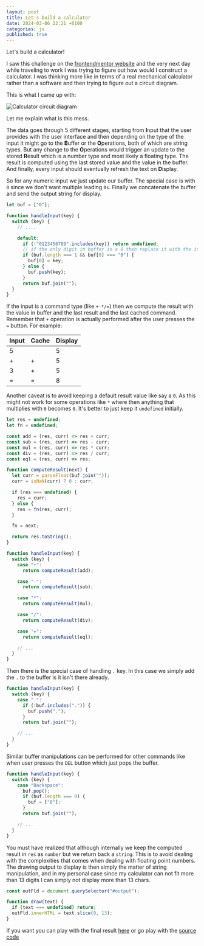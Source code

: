 ```yaml
---
layout: post
title: Let's build a calculator
date: 2024-03-06 22:21 +0100
categories: js
published: true
---
```


Let's build a calculator!

I saw this challenge on the [frontendmentor website](https://www.frontendmentor.io/challenges/calculator-app-9lteq5N29) and the very next day while traveling to work I was trying to figure out how would I construct a calculator. I was thinking more like in terms of a real mechanical calculator rather than a software and then trying to figure out a circuit diagram. 

This is what I came up with:

![Calculator circuit diagram]({{site.url}}/assets/basic-calc/sketch.jpg)

Let me explain what is this mess. 

The data goes through 5 different stages, starting from **I**nput that the user provides with the user interface and then depending on the type of the input it might go to the **B**uffer or the **O**perations, both of which are string types. But any change to the **O**perations would trigger an update to the stored **R**esult which is a number type and most likely a floating type. The result is computed using the last stored value and the value in the buffer. And finally, every input should eventually refresh the text on **D**isplay.

So for any numeric input we just update our buffer. The special case is with `0` since we don't want multiple leading `0s`. Finally we concatenate the buffer and send the output string for display.  
```js
let buf = ["0"];

function handleInput(key) {
  switch (key) {
    // ....

    default:
      if (!"0123456789".includes(key)) return undefined;
      // if the only digit in buffer is a 0 then replace it with the input
      if (buf.length === 1 && buf[0] === "0") {
        buf[0] = key;
      } else {
        buf.push(key);
      }
      return buf.join("");
  }
}
```

If the input is a command type (like `+-*/=`) then we compute the result with the value in buffer and the last result and the last cached command. Remember that `+` operation is actually performed after the user presses the `=` button. For example:

| Input | Cache | Display |
|-------|-------|---------|
| 5     |       | 5       |
| +     | +     | 5       |
| 3     | +     | 5       |
| =     | =     | 8       |

Another caveat is to avoid keeping a default result value like say a `0`. As this might not work for some operations like `*` where then anything that multiplies with `0` becomes `0`. It's better to just keep it `undefined` initially.
```js
let res = undefined;
let fn = undefined;

const add = (res, curr) => res + curr;
const sub = (res, curr) => res - curr;
const mul = (res, curr) => res * curr;
const div = (res, curr) => res / curr;
const eql = (res, curr) => res;

function computeResult(next) {
  let curr = parseFloat(buf.join(""));
  curr = isNaN(curr) ? 0 : curr;

  if (res === undefined) {
    res = curr;
  } else {
    res = fn(res, curr);
  }

  fn = next;

  return res.toString();
}

function handleInput(key) {
  switch (key) {
    case "+":
      return computeResult(add);

    case "-":
      return computeResult(sub);

    case "*":
      return computeResult(mul);

    case "/":
      return computeResult(div);

    case "=":
      return computeResult(eql);

    // ...
  }
}
```

Then there is the special case of handling `.` key. In this case we simply add the `.` to the buffer is it isn't there already.

```js
function handleInput(key) {
  switch (key) {
    case ".":
      if (!buf.includes(".")) {
        buf.push(".");
      }
      return buf.join("");

    // ...
  }
}
```

Similar buffer manipulations can be performed for other commands like when user presses the `DEL` button which just pops the buffer.

```js
function handleInput(key) {
  switch (key) {
    case "Backspace":
      buf.pop();
      if (buf.length === 0) {
        buf = ["0"];
      }
      return buf.join("");

    // ...
  }
}
```

You must have realized that although internally we keep the computed result in `res` as `number` but we return back a `string`. This is to avoid dealing with the complexities that comes when dealing with floating point numbers. The drawing output to display is then simply the matter of string manipulation, and in my personal case since my calculator can not fit more than 13 digits I can simply not display more than 13 chars.

```js
const outFld = document.querySelector("#output");

function draw(text) {
  if (text === undefined) return;
  outFld.innerHTML = text.slice(0, 13);
}
```

If you want you can play with the final result [here](https://whackylabs.com/frontendmentor/calculator-app/) or go play with the [source code](https://github.com/chunkyguy/frontendmentor/tree/main/calculator-app)